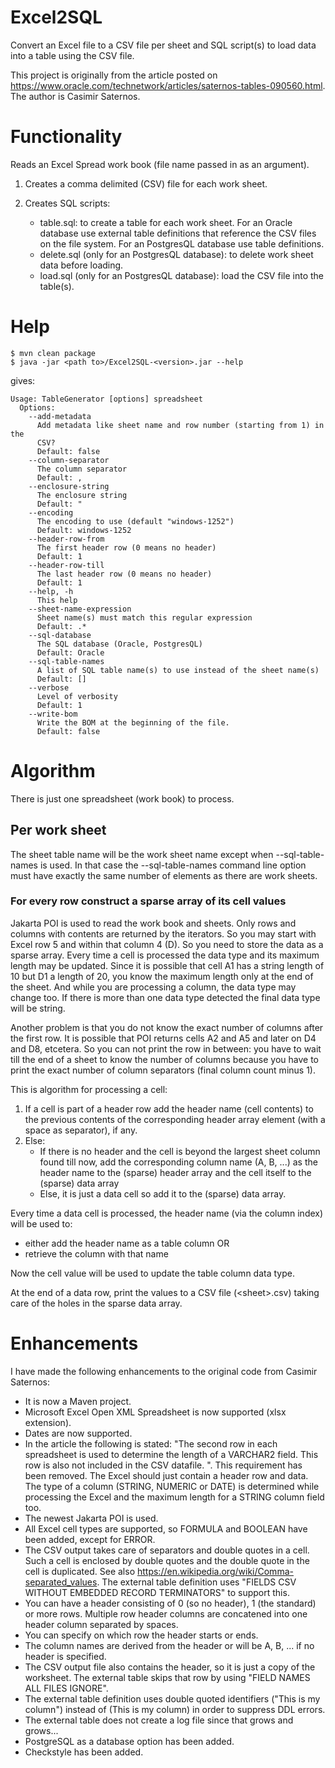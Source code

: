 # Excel2SQL
Convert an Excel file to a CSV file per sheet and SQL script(s) to load data into a table using the CSV file.

This project is originally from the article posted on https://www.oracle.com/technetwork/articles/saternos-tables-090560.html. The author is Casimir Saternos.

# Functionality

Reads an Excel Spread work book (file name passed in as an argument).  

1. Creates a comma delimited (CSV) file for each work sheet.

2. Creates SQL scripts:
   * table.sql: to create a table for each work sheet.
     For an Oracle database use external table definitions that reference the CSV files on the file system.
     For an PostgresQL database use table definitions.
   * delete.sql (only for an PostgresQL database):
     to delete work sheet data before loading.
   * load.sql (only for an PostgresQL database):
     load the CSV file into the table(s).

# Help

```
$ mvn clean package
$ java -jar <path to>/Excel2SQL-<version>.jar --help
```

gives:

```
Usage: TableGenerator [options] spreadsheet
  Options:
    --add-metadata
      Add metadata like sheet name and row number (starting from 1) in the 
      CSV? 
      Default: false
    --column-separator
      The column separator
      Default: ,
    --enclosure-string
      The enclosure string
      Default: "
    --encoding
      The encoding to use (default "windows-1252")
      Default: windows-1252
    --header-row-from
      The first header row (0 means no header)
      Default: 1
    --header-row-till
      The last header row (0 means no header)
      Default: 1
    --help, -h
      This help
    --sheet-name-expression
      Sheet name(s) must match this regular expression
      Default: .*
    --sql-database
      The SQL database (Oracle, PostgresQL)
      Default: Oracle
    --sql-table-names
      A list of SQL table name(s) to use instead of the sheet name(s)
      Default: []
    --verbose
      Level of verbosity
      Default: 1
    --write-bom
      Write the BOM at the beginning of the file.
      Default: false
```

# Algorithm

There is just one spreadsheet (work book) to process.

## Per work sheet

The sheet table name will be the work sheet name except when --sql-table-names
is used. In that case the --sql-table-names command line option must have
exactly the same number of elements as there are work sheets.

### For every row construct a sparse array of its cell values

Jakarta POI is used to read the work book and sheets. Only rows and columns
with contents are returned by the iterators. So you may start with Excel row 5
and within that column 4 (D).  So you need to store the data as a sparse
array. Every time a cell is processed the data type and its maximum length
may be updated. Since it is possible that cell A1 has a string length of 10
but D1 a length of 20, you know the maximum length only at the end of the
sheet. And while you are processing a column, the data type may change too. If
there is more than one data type detected the final data type will be string.

Another problem is that you do not know the exact number of columns after the first
row. It is possible that POI returns cells A2 and A5 and later on D4 and D8,
etcetera.  So you can not print the row in between: you have to wait till the
end of a sheet to know the number of columns because you have to print the
exact number of column separators (final column count minus 1).

This is algorithm for processing a cell:
1. If a cell is part of a header row add the header name (cell contents)
   to the previous contents of the corresponding header array element (with a space as separator), if any.
2. Else:
   * If there is no header and the cell is beyond the largest sheet column found till now,
     add the corresponding column name (A, B, ...) as the header name
     to the (sparse) header array and the cell itself to the (sparse) data array
   * Else, it is just a data cell so add it to the (sparse) data array.

Every time a data cell is processed, the header name (via the column index) will be used to:
* either add the header name as a table column OR
* retrieve the column with that name

Now the cell value will be used to update the table column data type.

At the end of a data row, print the values to a CSV file (&lt;sheet&gt;.csv) taking care of the holes in the sparse data array.

# Enhancements

I have made the following enhancements to the original code from Casimir Saternos:
* It is now a Maven project.
* Microsoft Excel Open XML Spreadsheet is now supported (xlsx extension).
* Dates are now supported.
* In the article the following is stated: "The second row in each spreadsheet is used to determine the length of a VARCHAR2 field. This row is also not included in the CSV datafile. ". This requirement has been removed. The Excel should just contain a header row and data. The type of a column (STRING, NUMERIC or DATE) is determined while processing the Excel and the maximum length for a STRING column field too.
* The newest Jakarta POI is used.
* All Excel cell types are supported, so FORMULA and BOOLEAN have been added, except for ERROR.
* The CSV output takes care of separators and double quotes in a cell. Such a cell is enclosed by double quotes and the double quote in the cell is duplicated. See also https://en.wikipedia.org/wiki/Comma-separated_values. The external table definition uses "FIELDS CSV WITHOUT EMBEDDED RECORD TERMINATORS" to support this.
* You can have a header consisting of 0 (so no header), 1 (the standard) or more rows. Multiple row header columns are concatened into one header column separated by spaces.
* You can specify on which row the header starts or ends.
* The column names are derived from the header or will be A, B, ... if no header is specified.
* The CSV output file also contains the header, so it is just a copy of the worksheet. The external table skips that row by using "FIELD NAMES ALL FILES IGNORE".
* The external table definition uses double quoted identifiers ("This is my column") instead of (This is my column) in order to suppress DDL errors.
* The external table does not create a log file since that grows and grows...
* PostgreSQL as a database option has been added.
* Checkstyle has been added.
